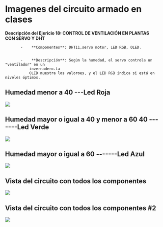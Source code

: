 # Imagenes del circuito armado en clases

**Descripción del Ejericio 18: CONTROL DE VENTILACIÓN EN PLANTAS CON SERVO Y DHT**

  
           -    **Componentes**: DHT11,servo motor, LED RGB, OLED.

                                                                                   
           -    **Descripción**: Según la humedad, el servo controla un "ventilador" en un 
               invernadero.La 
               OLED muestra los valoroes, y el LED RGB indica si está en niveles óptimos.

         
## Humedad menor a 40 ---Led Roja
<img src="https://github.com/user-attachments/assets/11fa568d-3f6d-4c62-8012-11cf67853b8c"/>


## Humedad mayor o igual a 40  y menor a 60 40 -------Led Verde
<img src="https://github.com/user-attachments/assets/bb8a5834-f249-4863-922d-1331b7ec6b6e"/>


## Humedad mayor o igual  a 60 -------Led Azul 
<img src="https://github.com/user-attachments/assets/5787ea36-1772-47a1-8b88-531904a3f2b9"/>


## Vista del circuito con todos los componentes
<img src="https://github.com/user-attachments/assets/100cd7da-dcec-43bf-827f-fcf2978c8a0c"/>


## Vista del circuito con todos los componentes #2
<img src="https://github.com/user-attachments/assets/11fa568d-3f6d-4c62-8012-11cf67853b8c"/>
